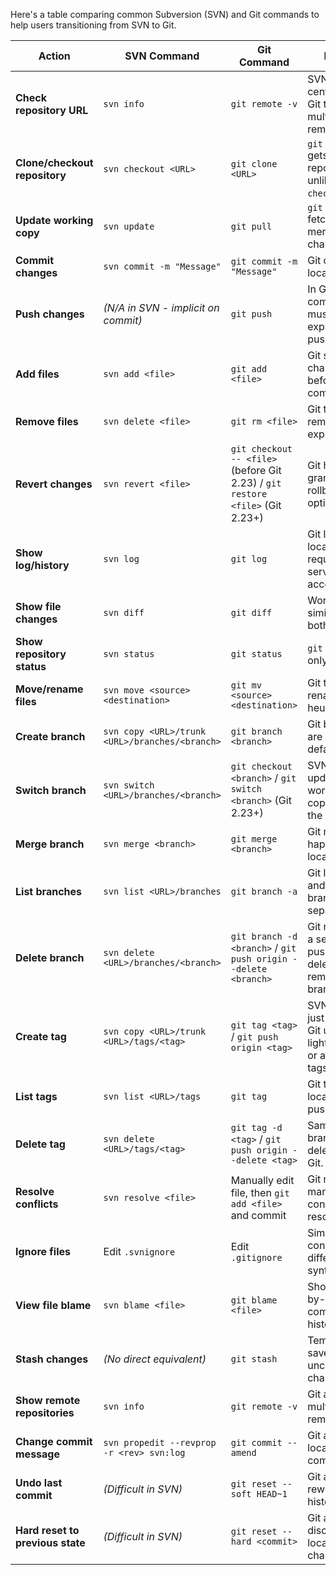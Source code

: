 Here's a table comparing common Subversion (SVN) and Git commands to help users transitioning from SVN to Git.

| **Action**                     | **SVN Command**                     | **Git Command**                               | **Notes** |
|---------------------------------|-------------------------------------|----------------------------------------------|----------|
| **Check repository URL**       | `svn info`                          | `git remote -v`                             | SVN tracks a central repo, Git tracks multiple remotes. |
| **Clone/checkout repository**  | `svn checkout <URL>`               | `git clone <URL>`                           | `git clone` gets the full repo history, unlike `svn checkout`. |
| **Update working copy**        | `svn update`                        | `git pull`                                  | `git pull` fetches and merges changes. |
| **Commit changes**             | `svn commit -m "Message"`           | `git commit -m "Message"`                   | Git commits locally first. |
| **Push changes**               | *(N/A in SVN - implicit on commit)* | `git push`                                  | In Git, commits must be explicitly pushed. |
| **Add files**                  | `svn add <file>`                    | `git add <file>`                            | Git stages changes before committing. |
| **Remove files**               | `svn delete <file>`                 | `git rm <file>`                             | Git tracks removals explicitly. |
| **Revert changes**             | `svn revert <file>`                 | `git checkout -- <file>` (before Git 2.23) / `git restore <file>` (Git 2.23+) | Git has more granular rollback options. |
| **Show log/history**           | `svn log`                           | `git log`                                   | Git log is local; SVN requires server access. |
| **Show file changes**          | `svn diff`                          | `git diff`                                  | Works similarly in both. |
| **Show repository status**     | `svn status`                        | `git status`                                | `git status` is only local. |
| **Move/rename files**          | `svn move <source> <destination>`   | `git mv <source> <destination>`             | Git tracks renames heuristically. |
| **Create branch**              | `svn copy <URL>/trunk <URL>/branches/<branch>` | `git branch <branch>`                      | Git branches are local by default. |
| **Switch branch**              | `svn switch <URL>/branches/<branch>` | `git checkout <branch>` / `git switch <branch>` (Git 2.23+) | SVN switch updates the working copy from the server. |
| **Merge branch**               | `svn merge <branch>`                | `git merge <branch>`                        | Git merging happens locally. |
| **List branches**              | `svn list <URL>/branches`           | `git branch -a`                             | Git lists local and remote branches separately. |
| **Delete branch**              | `svn delete <URL>/branches/<branch>` | `git branch -d <branch>` / `git push origin --delete <branch>` | Git requires a separate push to delete remote branches. |
| **Create tag**                 | `svn copy <URL>/trunk <URL>/tags/<tag>` | `git tag <tag>` / `git push origin <tag>` | SVN tags are just copies; Git uses lightweight or annotated tags. |
| **List tags**                  | `svn list <URL>/tags`               | `git tag`                                   | Git tags are local until pushed. |
| **Delete tag**                 | `svn delete <URL>/tags/<tag>`       | `git tag -d <tag>` / `git push origin --delete <tag>` | Same as branch deletion in Git. |
| **Resolve conflicts**          | `svn resolve <file>`                | Manually edit file, then `git add <file>` and commit | Git requires manual conflict resolution. |
| **Ignore files**               | Edit `.svnignore`                   | Edit `.gitignore`                           | Similar concepts but different syntax. |
| **View file blame**            | `svn blame <file>`                  | `git blame <file>`                          | Shows line-by-line commit history. |
| **Stash changes**              | *(No direct equivalent)*            | `git stash`                                 | Temporarily saves uncommitted changes. |
| **Show remote repositories**   | `svn info`                          | `git remote -v`                             | Git allows multiple remotes. |
| **Change commit message**      | `svn propedit --revprop -r <rev> svn:log` | `git commit --amend`                        | Git amends local commits. |
| **Undo last commit**           | *(Difficult in SVN)*                | `git reset --soft HEAD~1`                   | Git allows rewriting history. |
| **Hard reset to previous state** | *(Difficult in SVN)*                | `git reset --hard <commit>`                 | Git allows discarding local changes. |

